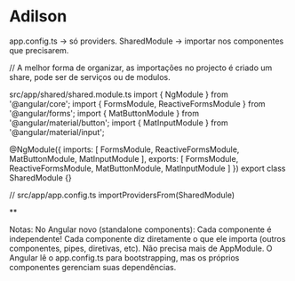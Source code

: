 # Adilson
app.config.ts → só providers.
SharedModule → importar nos componentes que precisarem.

// A melhor forma de organizar, as importações no projecto é criado um share, pode ser de serviços ou de modulos. 

src/app/shared/shared.module.ts
import { NgModule } from '@angular/core';
import { FormsModule, ReactiveFormsModule } from '@angular/forms';
import { MatButtonModule } from '@angular/material/button';
import { MatInputModule } from '@angular/material/input';

@NgModule({
  imports: [
    FormsModule,
    ReactiveFormsModule,
    MatButtonModule,
    MatInputModule
  ],
  exports: [
    FormsModule,
    ReactiveFormsModule,
    MatButtonModule,
    MatInputModule
  ]
})
export class SharedModule {}

// src/app/app.config.ts
    importProvidersFrom(SharedModule)

** <app-www></app-www>

Notas: 
No Angular novo (standalone components):
Cada componente é independente!
Cada componente diz diretamente o que ele importa (outros componentes, pipes, diretivas, etc).
Não precisa mais de AppModule.
O Angular lê o app.config.ts para bootstrapping, mas os próprios componentes gerenciam suas dependências.
